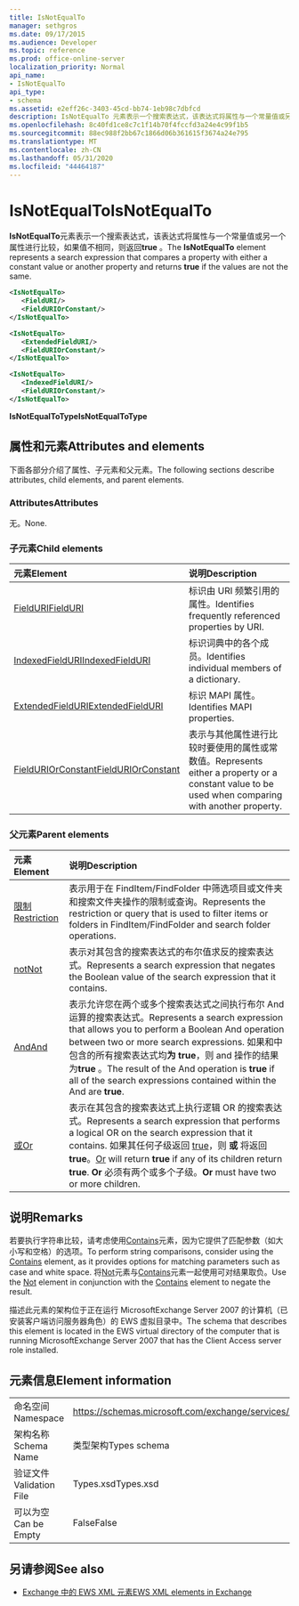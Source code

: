 ```yaml
---
title: IsNotEqualTo
manager: sethgros
ms.date: 09/17/2015
ms.audience: Developer
ms.topic: reference
ms.prod: office-online-server
localization_priority: Normal
api_name:
- IsNotEqualTo
api_type:
- schema
ms.assetid: e2eff26c-3403-45cd-bb74-1eb98c7dbfcd
description: IsNotEqualTo 元素表示一个搜索表达式，该表达式将属性与一个常量值或另一个属性进行比较，如果值不相同，则返回 true。
ms.openlocfilehash: 8c40fd1ce8c7c1f14b70f4fccfd3a24e4c99f1b5
ms.sourcegitcommit: 88ec988f2bb67c1866d06b361615f3674a24e795
ms.translationtype: MT
ms.contentlocale: zh-CN
ms.lasthandoff: 05/31/2020
ms.locfileid: "44464187"
---
```

# <a name="isnotequalto"></a><span data-ttu-id="d7342-103">IsNotEqualTo</span><span class="sxs-lookup"><span data-stu-id="d7342-103">IsNotEqualTo</span></span>

<span data-ttu-id="d7342-104">**IsNotEqualTo**元素表示一个搜索表达式，该表达式将属性与一个常量值或另一个属性进行比较，如果值不相同，则返回**true** 。</span><span class="sxs-lookup"><span data-stu-id="d7342-104">The **IsNotEqualTo** element represents a search expression that compares a property with either a constant value or another property and returns **true** if the values are not the same.</span></span> 
  
```xml
<IsNotEqualTo>
   <FieldURI/>
   <FieldURIOrConstant/>
</IsNotEqualTo>
```

```xml
<IsNotEqualTo>
   <ExtendedFieldURI/> 
   <FieldURIOrConstant/>
</IsNotEqualTo>
```

```xml
<IsNotEqualTo>
   <IndexedFieldURI/>
   <FieldURIOrConstant/>
</IsNotEqualTo>
```

<span data-ttu-id="d7342-105">**IsNotEqualToType**</span><span class="sxs-lookup"><span data-stu-id="d7342-105">**IsNotEqualToType**</span></span>

## <a name="attributes-and-elements"></a><span data-ttu-id="d7342-106">属性和元素</span><span class="sxs-lookup"><span data-stu-id="d7342-106">Attributes and elements</span></span>

<span data-ttu-id="d7342-107">下面各部分介绍了属性、子元素和父元素。</span><span class="sxs-lookup"><span data-stu-id="d7342-107">The following sections describe attributes, child elements, and parent elements.</span></span>
  
### <a name="attributes"></a><span data-ttu-id="d7342-108">Attributes</span><span class="sxs-lookup"><span data-stu-id="d7342-108">Attributes</span></span>

<span data-ttu-id="d7342-109">无。</span><span class="sxs-lookup"><span data-stu-id="d7342-109">None.</span></span>
  
### <a name="child-elements"></a><span data-ttu-id="d7342-110">子元素</span><span class="sxs-lookup"><span data-stu-id="d7342-110">Child elements</span></span>

|<span data-ttu-id="d7342-111">**元素**</span><span class="sxs-lookup"><span data-stu-id="d7342-111">**Element**</span></span>|<span data-ttu-id="d7342-112">**说明**</span><span class="sxs-lookup"><span data-stu-id="d7342-112">**Description**</span></span>|
|:-----|:-----|
|[<span data-ttu-id="d7342-113">FieldURI</span><span class="sxs-lookup"><span data-stu-id="d7342-113">FieldURI</span></span>](fielduri.md) <br/> |<span data-ttu-id="d7342-114">标识由 URI 频繁引用的属性。</span><span class="sxs-lookup"><span data-stu-id="d7342-114">Identifies frequently referenced properties by URI.</span></span>  <br/> |
|[<span data-ttu-id="d7342-115">IndexedFieldURI</span><span class="sxs-lookup"><span data-stu-id="d7342-115">IndexedFieldURI</span></span>](indexedfielduri.md) <br/> |<span data-ttu-id="d7342-116">标识词典中的各个成员。</span><span class="sxs-lookup"><span data-stu-id="d7342-116">Identifies individual members of a dictionary.</span></span>  <br/> |
|[<span data-ttu-id="d7342-117">ExtendedFieldURI</span><span class="sxs-lookup"><span data-stu-id="d7342-117">ExtendedFieldURI</span></span>](extendedfielduri.md) <br/> |<span data-ttu-id="d7342-118">标识 MAPI 属性。</span><span class="sxs-lookup"><span data-stu-id="d7342-118">Identifies MAPI properties.</span></span>  <br/> |
|[<span data-ttu-id="d7342-119">FieldURIOrConstant</span><span class="sxs-lookup"><span data-stu-id="d7342-119">FieldURIOrConstant</span></span>](fielduriorconstant.md) <br/> |<span data-ttu-id="d7342-120">表示与其他属性进行比较时要使用的属性或常数值。</span><span class="sxs-lookup"><span data-stu-id="d7342-120">Represents either a property or a constant value to be used when comparing with another property.</span></span>  <br/> |
   
### <a name="parent-elements"></a><span data-ttu-id="d7342-121">父元素</span><span class="sxs-lookup"><span data-stu-id="d7342-121">Parent elements</span></span>

|<span data-ttu-id="d7342-122">**元素**</span><span class="sxs-lookup"><span data-stu-id="d7342-122">**Element**</span></span>|<span data-ttu-id="d7342-123">**说明**</span><span class="sxs-lookup"><span data-stu-id="d7342-123">**Description**</span></span>|
|:-----|:-----|
|[<span data-ttu-id="d7342-124">限制</span><span class="sxs-lookup"><span data-stu-id="d7342-124">Restriction</span></span>](restriction.md) <br/> |<span data-ttu-id="d7342-125">表示用于在 FindItem/FindFolder 中筛选项目或文件夹和搜索文件夹操作的限制或查询。</span><span class="sxs-lookup"><span data-stu-id="d7342-125">Represents the restriction or query that is used to filter items or folders in FindItem/FindFolder and search folder operations.</span></span>  <br/> |
|[<span data-ttu-id="d7342-126">not</span><span class="sxs-lookup"><span data-stu-id="d7342-126">Not</span></span>](not.md) <br/> |<span data-ttu-id="d7342-127">表示对其包含的搜索表达式的布尔值求反的搜索表达式。</span><span class="sxs-lookup"><span data-stu-id="d7342-127">Represents a search expression that negates the Boolean value of the search expression that it contains.</span></span>  <br/> |
|[<span data-ttu-id="d7342-128">And</span><span class="sxs-lookup"><span data-stu-id="d7342-128">And</span></span>](and.md) <br/> |<span data-ttu-id="d7342-129">表示允许您在两个或多个搜索表达式之间执行布尔 And 运算的搜索表达式。</span><span class="sxs-lookup"><span data-stu-id="d7342-129">Represents a search expression that allows you to perform a Boolean And operation between two or more search expressions.</span></span> <span data-ttu-id="d7342-130">如果和中包含的所有搜索表达式均**为 true**，则 and 操作的结果为**true** 。</span><span class="sxs-lookup"><span data-stu-id="d7342-130">The result of the And operation is **true** if all of the search expressions contained within the And are **true**.</span></span>  <br/> |
|[<span data-ttu-id="d7342-131">或</span><span class="sxs-lookup"><span data-stu-id="d7342-131">Or</span></span>](or.md) <br/> |<span data-ttu-id="d7342-132">表示在其包含的搜索表达式上执行逻辑 OR 的搜索表达式。</span><span class="sxs-lookup"><span data-stu-id="d7342-132">Represents a search expression that performs a logical OR on the search expression that it contains.</span></span> <span data-ttu-id="d7342-133">如果其任何子级返回 [true](or.md)，则 **或** 将返回 **true**。</span><span class="sxs-lookup"><span data-stu-id="d7342-133">[Or](or.md) will return **true** if any of its children return **true**.</span></span> <span data-ttu-id="d7342-134">**Or** 必须有两个或多个子级。</span><span class="sxs-lookup"><span data-stu-id="d7342-134">**Or** must have two or more children.</span></span>  <br/> |
   
## <a name="remarks"></a><span data-ttu-id="d7342-135">说明</span><span class="sxs-lookup"><span data-stu-id="d7342-135">Remarks</span></span>

<span data-ttu-id="d7342-136">若要执行字符串比较，请考虑使用[Contains](contains.md)元素，因为它提供了匹配参数（如大小写和空格）的选项。</span><span class="sxs-lookup"><span data-stu-id="d7342-136">To perform string comparisons, consider using the [Contains](contains.md) element, as it provides options for matching parameters such as case and white space.</span></span> <span data-ttu-id="d7342-137">将[Not](not.md)元素与[Contains](contains.md)元素一起使用可对结果取负。</span><span class="sxs-lookup"><span data-stu-id="d7342-137">Use the [Not](not.md) element in conjunction with the [Contains](contains.md) element to negate the result.</span></span> 
  
<span data-ttu-id="d7342-138">描述此元素的架构位于正在运行 MicrosoftExchange Server 2007 的计算机（已安装客户端访问服务器角色）的 EWS 虚拟目录中。</span><span class="sxs-lookup"><span data-stu-id="d7342-138">The schema that describes this element is located in the EWS virtual directory of the computer that is running MicrosoftExchange Server 2007 that has the Client Access server role installed.</span></span>
  
## <a name="element-information"></a><span data-ttu-id="d7342-139">元素信息</span><span class="sxs-lookup"><span data-stu-id="d7342-139">Element information</span></span>

|||
|:-----|:-----|
|<span data-ttu-id="d7342-140">命名空间</span><span class="sxs-lookup"><span data-stu-id="d7342-140">Namespace</span></span>  <br/> |https://schemas.microsoft.com/exchange/services/2006/types  <br/> |
|<span data-ttu-id="d7342-141">架构名称</span><span class="sxs-lookup"><span data-stu-id="d7342-141">Schema Name</span></span>  <br/> |<span data-ttu-id="d7342-142">类型架构</span><span class="sxs-lookup"><span data-stu-id="d7342-142">Types schema</span></span>  <br/> |
|<span data-ttu-id="d7342-143">验证文件</span><span class="sxs-lookup"><span data-stu-id="d7342-143">Validation File</span></span>  <br/> |<span data-ttu-id="d7342-144">Types.xsd</span><span class="sxs-lookup"><span data-stu-id="d7342-144">Types.xsd</span></span>  <br/> |
|<span data-ttu-id="d7342-145">可以为空</span><span class="sxs-lookup"><span data-stu-id="d7342-145">Can be Empty</span></span>  <br/> |<span data-ttu-id="d7342-146">False</span><span class="sxs-lookup"><span data-stu-id="d7342-146">False</span></span>  <br/> |
   
## <a name="see-also"></a><span data-ttu-id="d7342-147">另请参阅</span><span class="sxs-lookup"><span data-stu-id="d7342-147">See also</span></span>

- [<span data-ttu-id="d7342-148">Exchange 中的 EWS XML 元素</span><span class="sxs-lookup"><span data-stu-id="d7342-148">EWS XML elements in Exchange</span></span>](ews-xml-elements-in-exchange.md)

